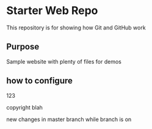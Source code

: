 # Starter Web Repo

This repository is for showing how Git and GitHub work

## Purpose

Sample website with plenty of files for demos

## how to configure
123

copyright blah

new changes in master branch while branch is on